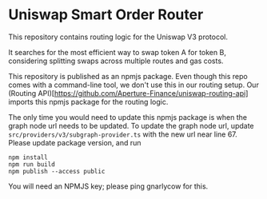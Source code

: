 # Uniswap Smart Order Router

This repository contains routing logic for the Uniswap V3 protocol.

It searches for the most efficient way to swap token A for token B, considering splitting swaps across multiple routes and gas costs.

This repository is published as an npmjs package. Even though this repo comes with a command-line tool, we don't use this in our routing setup. Our (Routing API)[https://github.com/Aperture-Finance/uniswap-routing-api] imports this npmjs package for the routing logic.

The only time you would need to update this npmjs package is when the graph node url needs to be updated.
To update the graph node url, update `src/providers/v3/subgraph-provider.ts` with the new url near line 67.
Please update package version, and run

```shell
npm install
npm run build
npm publish --access public
```

You will need an NPMJS key; please ping gnarlycow for this.

